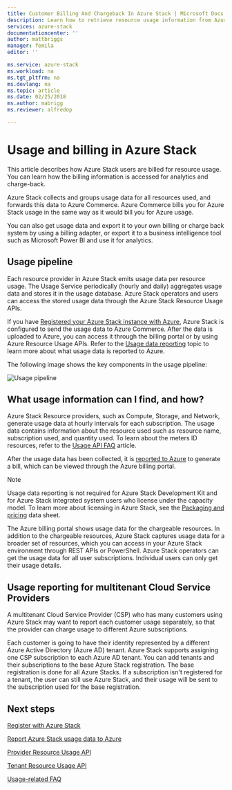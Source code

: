 ```yaml
---
title: Customer Billing And Chargeback In Azure Stack | Microsoft Docs
description: Learn how to retrieve resource usage information from Azure Stack.
services: azure-stack
documentationcenter: ''
author: mattbriggs
manager: femila
editor: ''

ms.service: azure-stack
ms.workload: na
ms.tgt_pltfrm: na
ms.devlang: na
ms.topic: article
ms.date: 02/25/2018
ms.author: mabrigg
ms.reviewer: alfredop

---
```

# Usage and billing in Azure Stack

This article describes how Azure Stack users are billed for resource usage. You can learn how the billing information is accessed for analytics and charge-back.

Azure Stack collects and groups usage data for all resources used, and forwards this data to Azure Commerce. Azure Commerce bills you for Azure Stack usage in the same way as it would bill you for Azure usage.

You can also get usage data and export it to your own billing or charge back system by using a billing adapter, or export it to a business intelligence tool such as Microsoft Power BI and use it for analytics.


## Usage pipeline

Each resource provider in Azure Stack emits usage data per resource usage. The Usage Service periodically (hourly and daily) aggregates usage data and stores it in the usage database. Azure Stack operators and users can access the stored usage data through the Azure Stack Resource Usage APIs. 

If you have [Registered your Azure Stack instance with Azure](azure-stack-register.md), Azure Stack is configured to send the usage data to Azure Commerce. After the data is uploaded to Azure, you can access it through the billing portal or by using Azure Resource Usage APIs. Refer to the [Usage data reporting](azure-stack-usage-reporting.md)  topic to learn more about what usage data is reported to Azure.  

The following image shows the key components in the usage pipeline: 

![Usage pipeline](media\azure-stack-billing-and-chargeback\usagepipeline.png)

## What usage information can I find, and how?

Azure Stack Resource providers, such as Compute, Storage, and Network, generate usage data at hourly intervals for each subscription. The usage data contains information about the resource used such as resource name, subscription used, and quantity used. To learn about the meters ID resources, refer to the [Usage API FAQ](azure-stack-usage-related-faq.md) article.

After the usage data has been collected, it is [reported to Azure](azure-stack-usage-reporting.md) to generate a bill, which can be viewed through the Azure billing portal. 


> [!NOTE]
> Usage data reporting is not required for Azure Stack Development Kit and for Azure Stack integrated system users who license under the capacity model. To learn more about licensing in Azure Stack, see the [Packaging and pricing](https://azure.microsoft.com/mediahandler/files/resourcefiles/5bc3f30c-cd57-4513-989e-056325eb95e1/Azure-Stack-packaging-and-pricing-datasheet.pdf) data sheet.

The Azure billing portal shows usage data for the chargeable resources. In addition to the chargeable resources, Azure Stack captures usage data for a broader set of resources, which you can access in your Azure Stack environment through REST APIs or PowerShell. Azure Stack operators can get the usage data for all user subscriptions. Individual users can only get their usage details. 

## Usage reporting for multitenant Cloud Service Providers

A multitenant Cloud Service Provider (CSP) who has many customers using Azure Stack may want to report each customer usage separately, so that the provider can charge usage to different Azure subscriptions. 

Each customer is going to have their identity represented by a different Azure Active Directory (Azure AD) tenant. Azure Stack supports assigning one CSP subscription to each Azure AD tenant. You can add tenants and their subscriptions to the base Azure Stack registration. The base registration is done for all Azure Stacks. If a subscription isn't registered for a tenant, the user can still use Azure Stack, and their usage will be sent to the subscription used for the base registration. 


## Next steps

[Register with Azure Stack](azure-stack-registration.md)

[Report Azure Stack usage data to Azure](azure-stack-usage-reporting.md)

[Provider Resource Usage API](azure-stack-provider-resource-api.md)

[Tenant Resource Usage API](azure-stack-tenant-resource-usage-api.md)

[Usage-related FAQ](azure-stack-usage-related-faq.md)